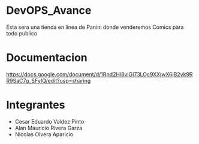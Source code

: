 # DevOPS_Avance
Esta sera una tienda en linea de Panini donde venderemos Comics para todo publico

# Documentacion
https://docs.google.com/document/d/1Rpd2Hl8vlGI73LOc9XXjwX6jB2vk9RR9SaC7g_SFyIQ/edit?usp=sharing

# Integrantes
- Cesar Eduardo Valdez Pinto
- Alan Mauricio Rivera Garza
- Nicolas Olvera Aparicio

